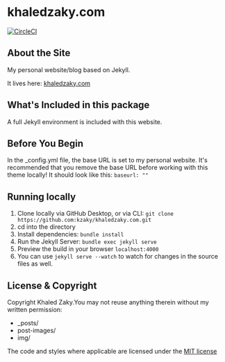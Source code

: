 khaledzaky.com
==================
[![CircleCI](https://img.shields.io/circleci/project/github/RedSparr0w/node-csgo-parser.svg)]()

## About the Site

My personal website/blog based on Jekyll.

It lives here: [khaledzaky.com](http://khaledzaky.com)

## What's Included in this package

A full Jekyll environment is included with this website. 

## Before You Begin

In the _config.yml file, the base URL is set to my personal website. It's recommended that you remove the base URL before working with this theme locally!
It should look like this:
`baseurl: ""`

## Running locally

1. Clone locally via GitHub Desktop, or via CLI: `git clone https://github.com:kzaky/khaledzaky.com.git`
2. cd into the directory
3. Install dependencies: `bundle install`
4. Run the Jekyll Server: `bundle exec jekyll serve`
5. Preview the build in your browser `localhost:4000`
6. You can use `jekyll serve --watch` to watch for changes in the source files as well.

## License & Copyright

Copyright Khaled Zaky.You may not reuse anything therein without my written permission:
- _posts/
- post-images/
- img/

The code and styles where applicable are licensed under the [MIT license](LICENSE)
